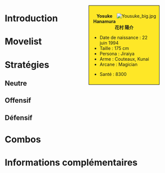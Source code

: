 <div style="float:right; border: 1px black solid; background-color: #FEE727; width: 40%; margin:15px; padding:10px">
<div style="float:right">

![](Yousuke_big.jpg "Yousuke_big.jpg")

</div>
<div>
<center>

**Yosuke Hanamura**  
**花村 陽介**  
  

</center>

- Date de naissance : 22 juin 1994
- Taille : 175 cm
- Persona : Jiraiya
- Arme : Couteaux, Kunai
- Arcane : Magician

<!-- -->

- Santé : 8300

</div>
</div>

# Introduction

# Movelist

# Stratégies

## Neutre

## Offensif

## Défensif

# Combos

# Informations complémentaires
